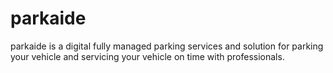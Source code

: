 # parkaide
parkaide is a digital fully managed parking services and solution for parking your vehicle and servicing your vehicle on time with professionals.
